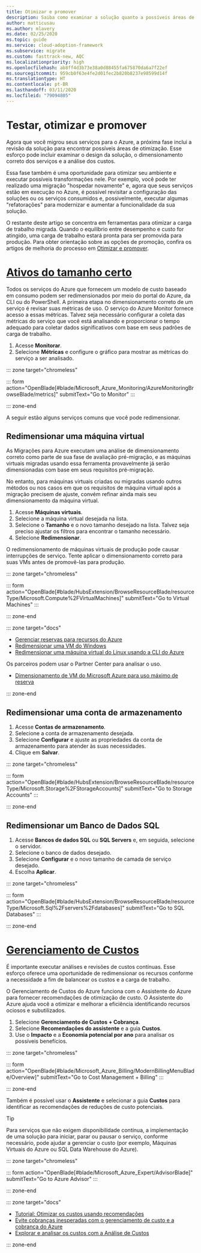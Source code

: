 ```yaml
---
title: Otimizar e promover
description: Saiba como examinar a solução quanto a possíveis áreas de otimização, incluindo o design da solução, o dimensionamento correto dos serviços e a análise de custos.
author: matticusau
ms.author: mlavery
ms.date: 02/25/2020
ms.topic: guide
ms.service: cloud-adoption-framework
ms.subservice: migrate
ms.custom: fasttrack-new, AQC
ms.localizationpriority: high
ms.openlocfilehash: ab8ff4d3b73e38a0d88455fa675870da6a7f22ef
ms.sourcegitcommit: 959cb0f63e4fe2d01fec2b820b8237e98599d14f
ms.translationtype: HT
ms.contentlocale: pt-BR
ms.lasthandoff: 03/11/2020
ms.locfileid: "79094805"
---
```

<!-- cSpell:ignore Fservers Fdatabases -->

<!-- markdownlint-disable MD025 DOCSMD001 -->

# <a name="test-optimize-and-promote"></a>Testar, otimizar e promover

Agora que você migrou seus serviços para o Azure, a próxima fase inclui a revisão da solução para encontrar possíveis áreas de otimização. Esse esforço pode incluir examinar o design da solução, o dimensionamento correto dos serviços e a análise dos custos.

Essa fase também é uma oportunidade para otimizar seu ambiente e executar possíveis transformações nele. Por exemplo, você pode ter realizado uma migração "hospedar novamente" e, agora que seus serviços estão em execução no Azure, é possível revisitar a configuração das soluções ou os serviços consumidos e, possivelmente, executar algumas "refatorações" para modernizar e aumentar a funcionalidade da sua solução.

O restante deste artigo se concentra em ferramentas para otimizar a carga de trabalho migrada. Quando o equilíbrio entre desempenho e custo for atingido, uma carga de trabalho estará pronta para ser promovida para produção. Para obter orientação sobre as opções de promoção, confira os artigos de melhoria do processo em [Otimizar e promover](../migration-considerations/optimize/index.md).

# <a name="right-size-assets"></a>[Ativos do tamanho certo](#tab/optimize)

Todos os serviços do Azure que fornecem um modelo de custo baseado em consumo podem ser redimensionados por meio do portal do Azure, da CLI ou do PowerShell. A primeira etapa no dimensionamento correto de um serviço é revisar suas métricas de uso. O serviço do Azure Monitor fornece acesso a essas métricas. Talvez seja necessário configurar a coleta das métricas do serviço que você está analisando e proporcionar o tempo adequado para coletar dados significativos com base em seus padrões de carga de trabalho.

1. Acesse **Monitorar**.
1. Selecione **Métricas** e configure o gráfico para mostrar as métricas do serviço a ser analisado.

::: zone target="chromeless"

::: form action="OpenBlade[#blade/Microsoft_Azure_Monitoring/AzureMonitoringBrowseBlade/metrics]" submitText="Go to Monitor" :::

::: zone-end

A seguir estão alguns serviços comuns que você pode redimensionar.

## <a name="resize-a-virtual-machine"></a>Redimensionar uma máquina virtual

As Migrações para Azure executam uma análise de dimensionamento correto como parte de sua fase de avaliação pré-migração, e as máquinas virtuais migradas usando essa ferramenta provavelmente já serão dimensionadas com base em seus requisitos pré-migração.

No entanto, para máquinas virtuais criadas ou migradas usando outros métodos ou nos casos em que os requisitos de máquina virtual após a migração precisem de ajuste, convém refinar ainda mais seu dimensionamento da máquina virtual.

1. Acesse **Máquinas virtuais**.
1. Selecione a máquina virtual desejada na lista.
1. Selecione o **Tamanho** e o novo tamanho desejado na lista. Talvez seja preciso ajustar os filtros para encontrar o tamanho necessário.
1. Selecione **Redimensionar**.

O redimensionamento de máquinas virtuais de produção pode causar interrupções de serviço. Tente aplicar o dimensionamento correto para suas VMs antes de promovê-las para produção.

::: zone target="chromeless"

::: form action="OpenBlade[#blade/HubsExtension/BrowseResourceBlade/resourceType/Microsoft.Compute%2FVirtualMachines]" submitText="Go to Virtual Machines" :::

::: zone-end

::: zone target="docs"

- [Gerenciar reservas para recursos do Azure](https://docs.microsoft.com/azure/billing/billing-manage-reserved-vm-instance)
- [Redimensionar uma VM do Windows](https://docs.microsoft.com/azure/virtual-machines/windows/resize-vm)
- [Redimensionar uma máquina virtual do Linux usando a CLI do Azure](https://docs.microsoft.com/azure/virtual-machines/linux/change-vm-size)

Os parceiros podem usar o Partner Center para analisar o uso.

- [Dimensionamento de VM do Microsoft Azure para uso máximo de reserva](https://docs.microsoft.com/partner-center/azure-usage)

::: zone-end

## <a name="resize-a-storage-account"></a>Redimensionar uma conta de armazenamento

1. Acesse **Contas de armazenamento**.
1. Selecione a conta de armazenamento desejada.
1. Selecione **Configurar** e ajuste as propriedades da conta de armazenamento para atender às suas necessidades.
1. Clique em **Salvar**.

::: zone target="chromeless"

::: form action="OpenBlade[#blade/HubsExtension/BrowseResourceBlade/resourceType/Microsoft.Storage%2FStorageAccounts]" submitText="Go to Storage Accounts" :::

::: zone-end

## <a name="resize-a-sql-database"></a>Redimensionar um Banco de Dados SQL

1. Acesse **Bancos de dados SQL** ou **SQL Servers** e, em seguida, selecione o servidor.
1. Selecione o banco de dados desejado.
1. Selecione **Configurar** e o novo tamanho de camada de serviço desejado.
1. Escolha **Aplicar**.

::: zone target="chromeless"

::: form action="OpenBlade[#blade/HubsExtension/BrowseResourceBlade/resourceType/Microsoft.Sql%2Fservers%2Fdatabases]" submitText="Go to SQL Databases" :::

::: zone-end

# <a name="cost-management"></a>[Gerenciamento de Custos](#tab/ManageCost)

É importante executar análises e revisões de custos contínuas. Esse esforço oferece uma oportunidade de redimensionar os recursos conforme a necessidade a fim de balancear os custos e a carga de trabalho.

O Gerenciamento de Custos do Azure funciona com o Assistente do Azure para fornecer recomendações de otimização de custo. O Assistente do Azure ajuda você a otimizar e melhorar a eficiência identificando recursos ociosos e subutilizados.

1. Selecione **Gerenciamento de Custos + Cobrança**.
1. Selecione **Recomendações do assistente** e a guia **Custos**.
1. Use o **Impacto** e a **Economia potencial por ano** para analisar os possíveis benefícios.

::: zone target="chromeless"

::: form action="OpenBlade[#blade/Microsoft_Azure_Billing/ModernBillingMenuBlade/Overview]" submitText="Go to Cost Management + Billing" :::

::: zone-end

Também é possível usar o **Assistente** e selecionar a guia **Custos** para identificar as recomendações de reduções de custo potenciais.

> [!TIP]
> Para serviços que não exigem disponibilidade contínua, a implementação de uma solução para iniciar, parar ou pausar o serviço, conforme necessário, pode ajudar a gerenciar o custo (por exemplo, Máquinas Virtuais do Azure ou SQL Data Warehouse do Azure).
>

::: zone target="chromeless"

::: form action="OpenBlade[#blade/Microsoft_Azure_Expert/AdvisorBlade]" submitText="Go to Azure Advisor" :::

::: zone-end

::: zone target="docs"

- [Tutorial: Otimizar os custos usando recomendações](https://docs.microsoft.com/azure/cost-management-billing/costs/tutorial-acm-opt-recommendations)
- [Evite cobranças inesperadas com o gerenciamento de custo e a cobrança do Azure](https://docs.microsoft.com/azure/billing/billing-getting-started)
- [Explorar e analisar os custos com a Análise de Custos](https://docs.microsoft.com/azure/cost-management/quick-acm-cost-analysis)

::: zone-end

